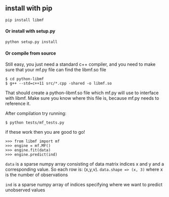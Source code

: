 ## install with pip
```
pip install libmf
```

#### Or install with setup.py
```
python setup.py install
```

#### Or compile from source

Still easy, you just need a standard c++ compiler, and you need to make sure that your mf.py file can find the libmf.so
 file
```
$ cd python-libmf
$ g++ --std=c++11 src/*.cpp -shared -o libmf.so
```

That should create a python-libmf.so file which mf.py will use to interface with libmf.
Make sure you know where this file is, because mf.py needs to reference it.

After compilation try running:
```
$ python tests/mf_tests.py
```

if these work then you are good to go!

```
>>> from libmf import mf
>>> engine = mf.MF()
>>> engine.fit(data)
>>> engine.predict(ind)
```
`data` is a sparse numpy array consisting of data matrix indices x and y and a corresponding value. So each row is: (x,y,v).
`data.shape => (x, 3)` where x is the number of observations

`ind` is a sparse numpy array of indices specifying where we want to predict unobserved values
